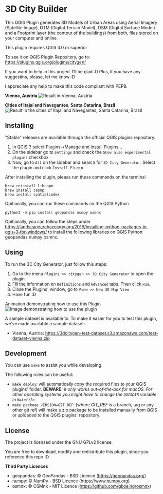 # 3D City Builder
This QGIS Plugin generates 3D Models of Urban Areas using Aerial Imagery (Satellite Image), DTM (Digital Terrain Model), DSM (Digital Surface Model) and a Footprint layer (the contour of the buildings) from both, files stored on your computer and online.

This plugin requires QGIS 3.0 or superior

To see it on QGIS Plugin Repository, go to: https://plugins.qgis.org/plugins/citygen/

If you want to help in this project I'll be glad :D
Plus, if you have any suggestins, please, let me know :D

I appreciate any help to make this code compliant with PEP8. 

**Vienna, Austria**
![Result in Vienna, Austria](https://github.com/arthurRuf/3dcitybuilder/blob/main/docs/austria_vienna.gif?raw=true)

**Cities of Itajaí and Navegantes, Santa Catarina, Brazil**
![Result in the cities of Itajaí and Navegantes, Santa Catarina, Brazil](https://github.com/arthurRuf/3dcitybuilder/blob/main/docs/brazil_itajai_and_navegantes.gif?raw=true)

 
## Installing

"Stable" releases are available through the official QGIS plugins repository.

1. In QGIS 3 select Plugins->Manage and Install Plugins...
2. On the sidebar go to `Settings` and check the `Show also experimental plugins` checkbox
3. Now, go to `All` on the sidebar and search for `3D City Generator`. Select the plugin and click `Install Plugin` 

After installing the plugin, please run these commands on the terminal
```shell script
brew reinstall libcapn
brew install capnp
brew install spatialindex
```

Opitionally, you can run these commands on the QGIS Python
```shell script
python3 -m pip install geopandas numpy osmnx
```
Opitionally, you can follow the steps under https://landscapearchaeology.org/2018/installing-python-packages-in-qgis-3-for-windows/ to install the following libraries on QGIS Python: geopandas numpy osmnx.

## Using

To run the 3D City Generator, just follow this steps:
1. Go to the menu `Plugins >> citygen >> 3D City Generator` to open the plugin.
2. Fill the information on `Definitions` and `Advanced` tabs. Then click `Run`.
3. Close the Plugins' window, go to `View >> New 3D Map View`
4. Have fun :D

Animation demonstrating how to use this Plugin
![Image demonstrating how to use the plugin](https://github.com/arthurRuf/3dcitybuilder/blob/main/docs/how-to-use.gif?raw=true)


A sample dataset is available to:
To make it easier for you to test this plugin, we've made available a sample dataset: 
 * Vienna, Austria: https://3dcitygen-test-dataset.s3.amazonaws.com/test-dataset-vienna.zip


## Development

You can use `make` to assist you while developing.

The following rules can be useful:
* `make deploy`: will automatically copy the required files to your QGIS plugins' folder. **BEWARE:** *it only works out-of-the-box for macOS. For other operating systems you might have to change the `QGISDIR` variable in `Makefile`.*
* `make package VERSION=GIT_REF`: (where *GIT_REF* is a branch, tag or any other git ref) will make a zip package to be installed manually from QGIS or uploaded to the QGIS plugins' repository.

## License
The project is licensed under the GNU GPLv2 license.

You are free to download, modify and redistribute this plugin, since you reference this repo ;D


**Third Party Licences**
  * geopandas: © GeoPandas - BSD Licence (https://geopandas.org/)
  * numpy: © NumPy - BSD Licence (https://www.numpy.org)
  * osmnx: © OSMnx - MIT Licence (https://github.com/gboeing/osmnx)

